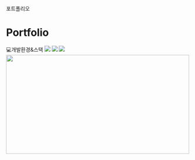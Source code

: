 포트폴리오
# Portfolio

💻개발환경&스택
<img src="https://img.shields.io/badge/Spring-6DB33F?style=for-the-badge&logo=Spring&logoColor=white">
<img src="https://img.shields.io/badge/JavaScript-F7DF1E?style=for-the-badge&logo=JavaScript&logoColor=black">
<img src="https://img.shields.io/badge/CSS3-1572B6?style=for-the-badge&logo=CSS3&logoColor=white">
<img src="https://github.com/sjunkim1117/Portfolio/assets/139933345/b5f626a8-c1b1-4f75-a4b8-d9fc87c3bc6c" width=500 height=270>
